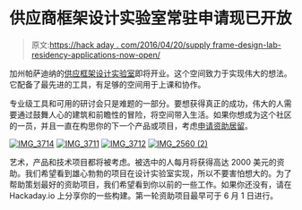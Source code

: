 # 供应商框架设计实验室常驻申请现已开放

> 原文:[https://hack aday . com/2016/04/20/supply frame-design-lab-residency-applications-now-open/](https://hackaday.com/2016/04/20/supplyframe-design-lab-residency-applications-now-open/)

加州帕萨迪纳的[供应框架设计实验室](http://supplyframe.com/designlab)即将开业。这个空间致力于实现伟大的想法。它配备了最先进的工具，有足够的空间用于上课和协作。

专业级工具和可用的研讨会只是难题的一部分。要想获得真正的成功，伟大的人需要通过鼓舞人心的建筑和前瞻性的冒险，将空间带入生活。如果你想成为这个社区的一员，并且一直在构思你的下一个产品或项目，考虑[申请资助居留](http://goo.gl/forms/xlVPv2W9nS)。

 [![IMG_3714](../Images/d9f17b7474606c72c9bf0b2697e24545.png "IMG_3714")](https://hackaday.com/2016/04/20/supplyframe-design-lab-residency-applications-now-open/img_3714/)  [![IMG_3711](../Images/ef6f24e0b9345ee1626f66a4568543c8.png "IMG_3711")](https://hackaday.com/2016/04/20/supplyframe-design-lab-residency-applications-now-open/img_3711/)  [![IMG_3712](../Images/6983a5323e8911ddc8eef3e82ab7810c.png "IMG_3712")](https://hackaday.com/2016/04/20/supplyframe-design-lab-residency-applications-now-open/img_3712/)  [![IMG_2560 (2)](../Images/61e4fd972b363663ec626de0738b85f6.png "IMG_2560 (2)")](https://hackaday.com/2016/04/20/supplyframe-design-lab-residency-applications-now-open/img_2560-2/) 

艺术，产品和技术项目都将被考虑。被选中的人每月将获得高达 2000 美元的资助。我们希望看到雄心勃勃的项目在设计实验室实现，所以不要害怕想大的。为了帮助策划最好的资助项目，我们希望看到你以前的一些工作。如果你还没有，请在 Hackaday.io 上分享你的一些构建。第一轮资助项目最早可于 6 月 1 日进行。